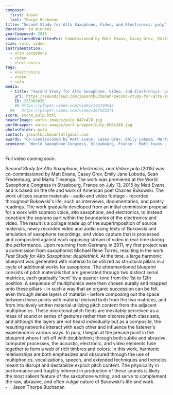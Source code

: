 ```yaml
---
composer:
  first: Jason
  last: Thorpe Buchanan
title: "Second Study for Alto Saxophone, Video, and Electronics: pulp"
duration: 14 minutes
yearComposed: 2015
commissionedOrWrittenFor: Commissioned by Matt Evans, Casey Grev, Emily Loboda, Marta Tiesenga, & Sean Fredenburg
size: solo, video
instrumentation:
  - alto saxophone
  - video
  - electronics
tags:
  - electronics
  - video
  - solo
media:
  - title: "Second Study for Alto Saxophone, Video, and Electronics: pulp (2015) by Jason Thorpe Buchanan"
    url: https://soundcloud.com/jasontbuchanan/second-study-for-alto-saxophone-video-electronics-pulp
    ID: 235369830
    ## https://player.vimeo.com/video/136739543
  ##   https://player.vimeo.com/video/207523271
score: score_pulp.html
headerImage: works-images/pulp_847x478.jpg
portWrapper: works-images/port-wrapper/pulp_660x340.jpg
photosFolder: pulp
contact: jasontbuchanan[at]gmail.com
awards: "Co-Commissioned by Matt Evans, Casey Grev, Emily Loboda, Marta Tiesenga, & Sean Fredenburg"
premiere: "World Saxophone Congress, Strasbourg, France - Matt Evans - July 13, 2015"
---
```



Full video coming soon.

<!-- 1 minute silent preview of video processing. Full video coming soon. -->
<!--
<iframe width="98%" height="20" scrolling="no" frameborder="no" src="https://w.soundcloud.com/player/?url=https%3A//api.soundcloud.com/tracks/235369830%3Fsecret_token%3Ds-9y9Ej&amp;color=ff5500&amp;inverse=true&amp;auto_play=false&amp;show_user=true"></iframe>

-->


*Second Study for Alto Saxophone, Electronics, and Video: pulp* (2015) was co-commissioned by Matt Evans, Casey Grev, Emily Jane Loboda, Sean Fredenburg, and Marta Tiesenga. The work was premiered at the World Saxophone Congress in Strasbourg, France on July 13, 2015 by Matt Evans, and is based on the life and work of American poet Charles Bukowski. The work utilizes source materials &#45; audio and video footage &#45; recorded throughout Bukowski&#39;s life, such as interviews, documentaries, and poetry readings. The work gradually developed from an initial commission proposal for a work with soprano voice, alto saxophone, and electronics, to instead constrain the soprano part within the boundaries of the electronics and video. The result is a collage made up of the superimposition of source materials, newly recorded video and audio using texts of Bukowski and emulation of saxophone recordings, and video capture that is processed and composited against each opposing stream of video in real-time during the performance.
        Upon returning from Germany in 2011, my first project was a commission from saxophonist Michael Rene Torres, resulting in the work <em>First Study for Alto Saxophone: doublethink</em>. At the time, a large harmonic blueprint was generated with material to be utilized as structural pillars in a cycle of additional works for saxophone. The aforementioned blueprint consists of pitch materials that are generated through two distinct serial matrices, each gradually &#39;bent&#39; by a quarter-tone from the 1st to 12th position. A sequence of multiphonics were then chosen aurally and mapped onto these pillars &#45; in such a way that an organic succession can be felt even through dense layers of material &#45; before composing out the space between these points with material derived both from the two matrices, and from intuitively written material utilizing pitch content from the adjacent multiphonics. These microtonal pitch fields are inevitably perceived as a mass of sound or series of gestures rather than discrete pitch class sets, and although the layers are not heard individually but as a composite, the resulting networks interact with each other and influence the listener&#39;s experience in various ways.
        In pulp, I began at the precise point in the blueprint where I left off with doublethink; through both subtle and abrasive computer processes, the acoustic, electronic, and video elements fuse together to form a web of rich timbres and colors. In this work, harmonic relationships are both emphasized and obscured through the use of multiphonics, vocalizations, speech, and extended techniques and tremolos meant to disrupt and destabilize explicit pitch content. The physicality in performance and fragility inherent in production of these sounds is likely the most salient feature of the saxophone writing, and serve to complement the raw, abrasive, and often vulgar nature of Bukowski&#39;s life and work.
<br>- &nbsp;&nbsp;	Jason Thorpe Buchanan



<!--
  <img src="https://www.jasonthorpebuchanan.com/img/pulp_1_240x160.png" align="center" width="240" height="160" valign="center" data-fancybox="images" href="https://www.jasonthorpebuchanan.com/img/pulp_1_full.jpg" data-caption="Jul.13, 2015: World Premiere of Second Study for Alto Saxophone, electronics, and video: pulp (2015) at the World Saxophone Congress, Strasbourg, France with Matt Evans." />
	    &nbsp;&nbsp;<img src="https://www.jasonthorpebuchanan.com/img/pulp_2_250x167.jpg" width="240" height="160" align="center" valign="center" data-fancybox="images" href="https://www.jasonthorpebuchanan.com/img/pulp_2_full.jpg" data-caption="May.14, 2016: West Coast Premiere of Second Study for Alto Saxophone, electronics, and video: pulp (2015) at Portland State University with Sean Fredenburg." />
	    <br><br>  
		<img src="https://www.jasonthorpebuchanan.com/img/pulp_3_250x167.jpg" width="240" height="160" align="center" valign="center" data-fancybox="images" href="https://www.jasonthorpebuchanan.com/img/pulp_3_full.jpg" data-caption="May.14, 2016: West Coast Premiere of Second Study for Alto Saxophone, electronics, and video: pulp (2015) at Portland State University with Sean Fredenburg." />
	    &nbsp;&nbsp;<img src="https://www.jasonthorpebuchanan.com/img/pulp_4_250x167.jpg" width="240" height="160" align="center" valign="center" data-fancybox="images" href="https://www.jasonthorpebuchanan.com/img/pulp_4_full.jpg" data-caption="May.14, 2016: West Coast Premiere of Second Study for Alto Saxophone, electronics, and video: pulp (2015) at Portland State University with Sean Fredenburg." />
	      <br><br>
		 <img src="https://www.jasonthorpebuchanan.com/img/pulp_6_250x167.jpg" width="240" height="160" align="center" valign="center" data-fancybox="images" href="https://www.jasonthorpebuchanan.com/img/pulp_6_full.jpg" data-caption="May.14, 2016: West Coast Premiere of Second Study for Alto Saxophone, electronics, and video: pulp (2015) at Portland State University with Sean Fredenburg." />
		&nbsp;&nbsp;<img src="https://www.jasonthorpebuchanan.com/img/pulp_5_250x167.jpg" width="240" height="160" align="center" valign="center" data-fancybox="images" href="https://www.jasonthorpebuchanan.com/img/pulp_5_full.jpg" data-caption="May.14, 2016: West Coast Premiere of Second Study for Alto Saxophone, electronics, and video: pulp (2015) at Portland State University with Sean Fredenburg." />  -->
